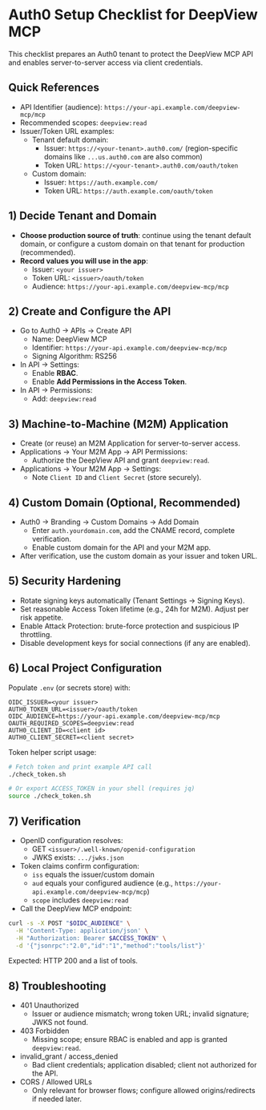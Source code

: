 # Auth0 Setup Checklist for DeepView MCP

This checklist prepares an Auth0 tenant to protect the DeepView MCP API and enables server-to-server access via client credentials.

## Quick References

- API Identifier (audience): `https://your-api.example.com/deepview-mcp/mcp`
- Recommended scopes: `deepview:read`
- Issuer/Token URL examples:
  - Tenant default domain:  
    - Issuer: `https://<your-tenant>.auth0.com/` (region-specific domains like `...us.auth0.com` are also common)
    - Token URL: `https://<your-tenant>.auth0.com/oauth/token`
  - Custom domain:  
    - Issuer: `https://auth.example.com/`  
    - Token URL: `https://auth.example.com/oauth/token`

## 1) Decide Tenant and Domain

- __Choose production source of truth__: continue using the tenant default domain, or configure a custom domain on that tenant for production (recommended).
- __Record values you will use in the app__:
  - Issuer: `<your issuer>`
  - Token URL: `<issuer>/oauth/token`
  - Audience: `https://your-api.example.com/deepview-mcp/mcp`

## 2) Create and Configure the API

- Go to Auth0 → APIs → Create API
  - Name: DeepView MCP
  - Identifier: `https://your-api.example.com/deepview-mcp/mcp`
  - Signing Algorithm: RS256
- In API → Settings:
  - Enable __RBAC__.
  - Enable __Add Permissions in the Access Token__.
- In API → Permissions:
  - Add: `deepview:read`

## 3) Machine-to-Machine (M2M) Application

- Create (or reuse) an M2M Application for server-to-server access.
- Applications → Your M2M App → API Permissions:
  - Authorize the DeepView API and grant `deepview:read`.
- Applications → Your M2M App → Settings:
  - Note `Client ID` and `Client Secret` (store securely).

## 4) Custom Domain (Optional, Recommended)

- Auth0 → Branding → Custom Domains → Add Domain
  - Enter `auth.yourdomain.com`, add the CNAME record, complete verification.
  - Enable custom domain for the API and your M2M app.
- After verification, use the custom domain as your issuer and token URL.

## 5) Security Hardening

- Rotate signing keys automatically (Tenant Settings → Signing Keys).
- Set reasonable Access Token lifetime (e.g., 24h for M2M). Adjust per risk appetite.
- Enable Attack Protection: brute-force protection and suspicious IP throttling.
- Disable development keys for social connections (if any are enabled).

## 6) Local Project Configuration

Populate `.env` (or secrets store) with:

```text
OIDC_ISSUER=<your issuer>
AUTH0_TOKEN_URL=<issuer>/oauth/token
OIDC_AUDIENCE=https://your-api.example.com/deepview-mcp/mcp
OAUTH_REQUIRED_SCOPES=deepview:read
AUTH0_CLIENT_ID=<client id>
AUTH0_CLIENT_SECRET=<client secret>
```

Token helper script usage:

```bash
# Fetch token and print example API call
./check_token.sh

# Or export ACCESS_TOKEN in your shell (requires jq)
source ./check_token.sh
```

## 7) Verification

- OpenID configuration resolves:
  - GET `<issuer>/.well-known/openid-configuration`
  - JWKS exists: `.../jwks.json`
- Token claims confirm configuration:
  - `iss` equals the issuer/custom domain
  - `aud` equals your configured audience (e.g., `https://your-api.example.com/deepview-mcp/mcp`)
  - `scope` includes `deepview:read`
- Call the DeepView MCP endpoint:

```bash
curl -s -X POST "$OIDC_AUDIENCE" \
  -H 'Content-Type: application/json' \
  -H "Authorization: Bearer $ACCESS_TOKEN" \
  -d '{"jsonrpc":"2.0","id":"1","method":"tools/list"}'
```

Expected: HTTP 200 and a list of tools.

## 8) Troubleshooting

- 401 Unauthorized
  - Issuer or audience mismatch; wrong token URL; invalid signature; JWKS not found.
- 403 Forbidden
  - Missing scope; ensure RBAC is enabled and app is granted `deepview:read`.
- invalid_grant / access_denied
  - Bad client credentials; application disabled; client not authorized for the API.
- CORS / Allowed URLs
  - Only relevant for browser flows; configure allowed origins/redirects if needed later.
